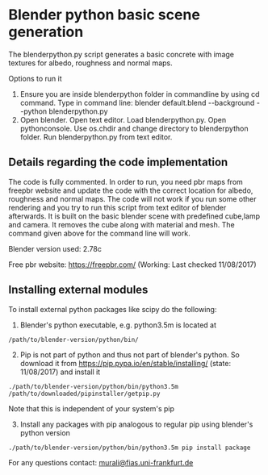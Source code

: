 # Blender python basic scene generation

The blenderpython.py script generates a basic concrete with image textures for albedo, roughness and normal maps. 

Options to run it


1.  Ensure you are inside blenderpython folder in commandline by using cd command. Type in command line:  blender default.blend --background --python blenderpython.py 
2. Open blender. Open text editor. Load blenderpython.py. Open pythonconsole. Use os.chdir and change directory to blenderpython folder. Run blenderpython.py from text editor.

## Details regarding the code implementation

The code is fully commented. In order to run, you need pbr maps from freepbr website and update the code with the correct location for albedo, roughness and normal maps. The code will not work if you run some other rendering and you try to run this script from text editor of blender afterwards. It is built on the basic blender scene with predefined cube,lamp and camera. It removes the cube along with material and mesh. The command given above for the command line will work.

Blender version used: 2.78c

Free pbr website: https://freepbr.com/ (Working: Last checked 11/08/2017)


## Installing external modules

To install external python packages like scipy do the following:

1. Blender's python executable, e.g. python3.5m is located at 
~~~
/path/to/blender-version/python/bin/ 
~~~

2. Pip is not part of python and thus not part of blender's python. So download it from https://pip.pypa.io/en/stable/installing/ (state: 11/08/2017) and install it
~~~
./path/to/blender-version/python/bin/python3.5m /path/to/downloaded/pipinstaller/getpip.py
~~~
Note that this is independent of your system's pip

3. Install any packages with pip analogous to regular pip using blender's python version
~~~
./path/to/blender-version/python/bin/python3.5m pip install package
~~~

For any questions contact: murali@fias.uni-frankfurt.de
